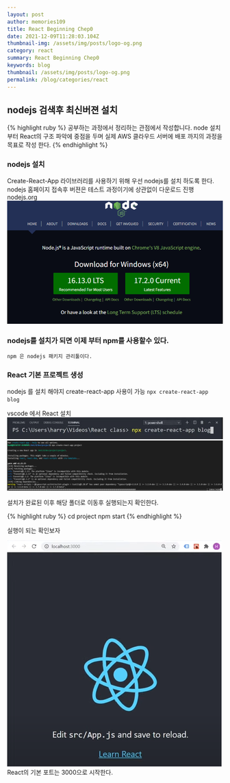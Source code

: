 ```yaml
---
layout: post
author: memories109
title: React Beginning Chep0
date: 2021-12-09T11:28:03.104Z
thumbnail-img: /assets/img/posts/logo-og.png
category: react
summary: React Beginning Chep0
keywords: blog
thumbnail: /assets/img/posts/logo-og.png
permalink: /blog/categories/react
---
```


## nodejs 검색후 최신버젼 설치
{% highlight ruby %}
공부하는 과정에서 정리하는 관점에서 작성합니다. 
node 설치 부터 React의 구조 파악에 중점을 두며 
실제 AWS 클라우드 서버에 배포 까지의 과정을 목표로 작성 한다. 
{% endhighlight %}

### nodejs 설치
Create-React-App 라이브러리를 사용하기 위해 우선 nodejs를 설치 하도록 한다. 
nodejs 홈페이지 접속후 버젼은 테스트 과정이기에 상관없이 다운로드 진행
 nodejs.org
  ![react](/assets/img/posts/reactsetting.png)
### nodejs를 설치가 되면 이제 부터 npm를 사용할수 있다.
`npm 은 nodejs 패키지 관리툴이다.`

###  React 기본 프로젝트 생성
nodejs 를 설치 해야지 create-react-app 사용이 가능
`npx create-react-app blog`


vscode 에서 React 설치
  ![react](/assets/img/posts/create-react-app.png)
  ![react](/assets/img/posts/setup.png)

 설치가 완료된 이후 해당 폴더로 이동후 실행되는지 확인한다.
 
{% highlight ruby %}
cd project
npm start
{% endhighlight %}

실행이 되는 확인보자 


![react](/assets/img/posts/localbasic.png)
React의 기본 포트는 3000으로 시작한다. 

